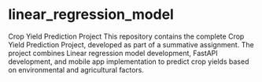 # linear_regression_model
Crop Yield Prediction Project This repository contains the complete Crop Yield Prediction Project, developed as part of a summative assignment. The project combines Linear regression model development, FastAPI development, and mobile app implementation to predict crop yields based on environmental and agricultural factors.
